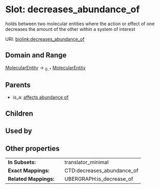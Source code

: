 
# Slot: decreases_abundance_of


holds between two molecular entities where the action or effect of one decreases the amount of the other within a system of interest

URI: [biolink:decreases_abundance_of](https://w3id.org/biolink/vocab/decreases_abundance_of)


## Domain and Range

[MolecularEntity](MolecularEntity.md) ->  <sub>0..*</sub>
 [MolecularEntity](MolecularEntity.md)

## Parents

 *  is_a: [affects abundance of](affects_abundance_of.md)

## Children


## Used by


## Other properties

|  |  |  |
| --- | --- | --- |
| **In Subsets:** | | translator_minimal |
| **Exact Mappings:** | | CTD:decreases_abundance_of |
| **Related Mappings:** | | UBERGRAPH:is_decrease_of |

